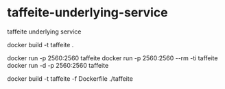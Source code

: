 # taffeite-underlying-service
taffeite underlying service

docker build -t taffeite .

docker run -p 2560:2560 taffeite
docker run -p 2560:2560 --rm -ti taffeite
docker run -d -p 2560:2560 taffeite

docker build -t taffeite -f Dockerfile ./taffeite
